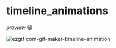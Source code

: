 # timeline_animations

<p><i>preview</i> 😀</p>

![ezgif com-gif-maker-timeline-animation](https://user-images.githubusercontent.com/77256585/146695756-b696440d-614f-4994-860b-d2cdc60967a6.gif)
